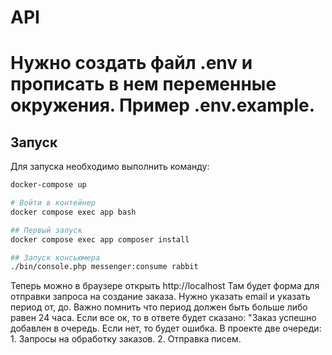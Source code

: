 # API
# Нужно создать файл .env и прописать в нем переменные окружения. Пример .env.example.

## Запуск
Для запуска необходимо выполнить команду:
```bash
docker-compose up

# Войти в контейнер
docker compose exec app bash

## Первый запуск
docker compose exec app composer install 

## Запуск консьюмера
./bin/console.php messenger:consume rabbit
```
Теперь можно в браузере открыть http://localhost
Там будет форма для отправки запроса на создание заказа. Нужно указать email и указать период от, до. Важно помнить что период должен быть больше либо равен 24 часа.
Если все ок, то в ответе будет сказано: "Заказ успешно добавлен в очередь. Если нет, то будет ошибка.
В проекте две очереди: 1. Запросы на обработку заказов. 2. Отправка писем.
